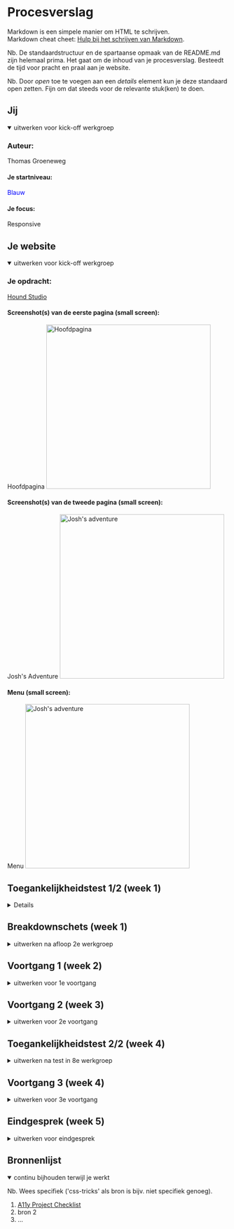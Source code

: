 # Procesverslag
Markdown is een simpele manier om HTML te schrijven.  
Markdown cheat cheet: [Hulp bij het schrijven van Markdown](https://github.com/adam-p/markdown-here/wiki/Markdown-Cheatsheet).

Nb. De standaardstructuur en de spartaanse opmaak van de README.md zijn helemaal prima. Het gaat om de inhoud van je procesverslag. Besteedt de tijd voor pracht en praal aan je website.

Nb. Door *open* toe te voegen aan een *details* element kun je deze standaard open zetten. Fijn om dat steeds voor de relevante stuk(ken) te doen.





## Jij

<details open>
  <summary>uitwerken voor kick-off werkgroep</summary>

  ### Auteur:
  Thomas Groeneweg

  #### Je startniveau:
  <span style="color:blue">Blauw</span>

  #### Je focus:
  Responsive
 
</details>





## Je website

<details open>
  <summary>uitwerken voor kick-off werkgroep</summary>

  ### Je opdracht:

[Hound Studio](https://hound-studio.com/)

  #### Screenshot(s) van de eerste pagina (small screen): 
  Hoofdpagina
  <img src="images\HOUND-main.png" width="375px" alt="Hoofdpagina">

  #### Screenshot(s) van de tweede pagina (small screen):
  Josh's Adventure
  <img src="images\JOSH-story.png" width="375px" alt="Josh's adventure">
 
   #### Menu (small screen):
  Menu
  <img src="images\HOUND-menu.png" width="375px" alt="Josh's adventure">
 
</details>



## Toegankelijkheidstest 1/2 (week 1)

<details>
  <ummary>uitwerken na test in 1e werkgroep</summary>

  ### Bevindingen
  Lijst met je bevindingen die in de test naar voren kwamen:

  1. <b>Headers</b> bestaan praktisch niet; veel headers zijn p elementen.
  2. <b>Alt text</b> heeft op het moment niet veel nut - het geeft je de naam van de afbeelding, meer niet.

  #### Screenreader
  Hier korte omschrijving (met indien nodig afbeeldingen)

  Headers worden wel/niet gezien door de screenreader - op een of andere manier worden ze wel erkend als headers, maar in de code zijn het p's en dus onmogelijk om makkelijk naar toe te navigeren met alleen een keyboard.
  
  Links zijn soms super onduidelijk - wat IS Josh' droom? Waar gaan we heen?
  Hier een omschrijving van hoe het opgelost kan worden (met indien nodig afbeeldingen)

  <img src="images\wave.webaim.org_report (1).png" width="375px" alt="WebAim Accessibility Overview 1/3">
  <img src="images\wave.webaim.org_report (2).png" width="375px" alt="WebAim Accessibility Overview 2/3">
  <img src="images\wave.webaim.org_report (3).png" width="375px" alt="WebAim Accessibility Overview 3/3">

  1. Vervang de P waar nodig met headers.
  2. Gebruik alt text die ook iets betekent voor de mensen die de screenreader nodig hebben.
  3. Zorg dat de alt text anders is dan tekst die al eerder opgelezen is.


  #### Muis en Toetsenbord 
  Er zijn niet super veel elementen met hover/focus/active componenten, het enige wat er uit springt is de consistente dot die je muis volgt en de elementen er onder van kleur laat veranderen. Active komt volgens mij nergens voor, hover is te vinden op (praktisch)alle interactieve elementen. Focus doet ook niks (behalve het simpelweg omranden van elementen).

  Er hoeft in principe niks opgelost te worden, maar er is altijd de mogelijkheid om zelf dingen toe te voegen.


  #### Visueel (brillen, contrast, kleurenblind, dark/light). 

  Contrast is meestal wel OK - WebAIM en de ingebouwde tools doen moeilijk omdat de achtergrondkleur niet genoeg contract heeft tov de letters. Enkel als er geen blauw aanwezig is verandert het palet aanzienlijk, maar het is nog steeds goed leesbaar dankzij het dikke font. De meeste kleuren (waar van belang) zitten in de afbeeldingen. *Mocht* het zo uitkomen dat het contrast daar te laag is is het een mogelijkheid om de achtergrond bijvoorbeeld iets donkerder te maken.

  
  Hier een omschrijving van hoe het opgelost kan worden (met indien nodig afbeeldingen)

    Standaard View
    <img src="images\main_default.png" width="375px" alt="Standaard pagina">
    
    Geen Blauw
    <img src="images\no_blue.png" width="375px" alt="No Blue">

    Geen Rood
    <img src="images\no_red.png" width="375px" alt="No Red">

    Geen Groen
    <img src="images\no_green.png" width="375px" alt="No Green">

    Greyscale
    <img src="images\no_color.png" width="375px" alt="Greyscale view">

    Minder Contrast
    <img src="images\less_contrast.png" width="375px" alt="Less Contrast">

    

</details>



## Breakdownschets (week 1)

<details>
  <summary>uitwerken na afloop 2e werkgroep</summary>

  ### de hele pagina: 
  <img src="images/HOUND-main_breakdown.svg" width="375px" alt="breakdown van de hele pagina">

  ### dynamisch deel (bijv menu): 
  <img src="images/HOUND-menu_breakdown.svg" width="375px" alt="breakdown van een dynamisch deel">


</details>





## Voortgang 1 (week 2)

<details>
  <summary>uitwerken voor 1e voortgang</summary>

  ### Stand van zaken
  hier dit ging goed & dit was lastig (neem ook screenshots op van delen van je website en code)


  ### Agenda voor meeting
  samen met je groepje opstellen

  | student 1      | student 2          | student 3    | student 4        |
  | ---            | ---                | ---          | ---              |
  | dit bespreken  | en dit             | en ik dit    | en dan ik dat    |
  | en dat ook nog | dit als er tijd is | nog een punt | dit wil ik zeker |
  | ...            | ...                | ...          | ...              |


  ### Verslag van meeting
  hier na afloop snel de uitkomsten van de meeting vastleggen

  - punt 1
  - punt 2
  - nog een punt
  - ...

</details>





## Voortgang 2 (week 3)

<details>
  <summary>uitwerken voor 2e voortgang</summary>

  ### Stand van zaken
  hier dit ging goed & dit was lastig (neem ook screenshots op van delen van je website en code)


  ### Agenda voor meeting
  samen met je groepje opstellen

  | student 1      | student 2          | student 3    | student 4        |
  | ---            | ---                | ---          | ---              |
  | dit bespreken  | en dit             | en ik dit    | en dan ik dat    |
  | en dat ook nog | dit als er tijd is | nog een punt | dit wil ik zeker |
  | ...            | ...                | ...          | ...              |


  ### Verslag van meeting
  hier na afloop snel de uitkomsten van de meeting vastleggen

  - punt 1
  - punt 2
  - nog een punt
- ...

</details>





## Toegankelijkheidstest 2/2 (week 4)

<details>
  <summary>uitwerken na test in 8e werkgroep</summary>

  ### Bevindingen
  Lijst met je bevindingen die in de test naar voren kwamen (geef ook aan wat er verbeterd is):

  #### Screenreader
  Hier korte omschrijving (met indien nodig afbeeldingen)

  Hier een omschrijving van hoe het opgelost kan worden (met indien nodig afbeeldingen)


  #### Muis en Toetsenbord 
  Hier korte omschrijving (met indien nodig afbeeldingen)

  Hier een omschrijving van hoe het opgelost kan worden (met indien nodig afbeeldingen)


  #### Motoriek (shocks, elastiekjes)
  Hier korte omschrijving (met indien nodig afbeeldingen)

  Hier een omschrijving van hoe het opgelost kan worden (met indien nodig afbeeldingen)


  #### Visueel (brillen, contrast, kleurenblind, dark/light). 
  Hier korte omschrijving (met indien nodig afbeeldingen)

  Hier een omschrijving van hoe het opgelost kan worden (met indien nodig afbeeldingen)

</details>





## Voortgang 3 (week 4)

<details>
  <summary>uitwerken voor 3e voortgang</summary>

  ### Stand van zaken
  hier dit ging goed & dit was lastig (neem ook screenshots op van delen van je website en code)


  ### Agenda voor meeting
  samen met je groepje opstellen

  | student 1      | student 2          | student 3    | student 4        |
  | ---            | ---                | ---          | ---              |
  | dit bespreken  | en dit             | en ik dit    | en dan ik dat    |
  | en dat ook nog | dit als er tijd is | nog een punt | dit wil ik zeker |
  | ...            | ...                | ...          | ...              |


  ### Verslag van meeting
  hier na afloop snel de uitkomsten van de meeting vastleggen

  - punt 1
  - punt 2
  - nog een punt
  - ...

</details>





## Eindgesprek (week 5)

<details>
  <summary>uitwerken voor eindgesprek</summary>

  ### Je uitkomst - karakteristiek screenshots:
  <img src="readme-images/dummy-plaatje.jpg" width="375px" alt="uitomst opdracht 1">


  ### Dit ging goed/Heb ik geleerd: 
  Korte omschrijving met plaatjes

  <img src="readme-images/dummy-plaatje.jpg" width="375px" alt="top">


  ### Dit was lastig/Is niet gelukt:
  Korte omschrijving met plaatjes

  <img src="readme-images/dummy-plaatje.jpg" width="375px" alt="bummer">
</details>





## Bronnenlijst

<details open>
  <summary>continu bijhouden terwijl je werkt</summary>

  Nb. Wees specifiek ('css-tricks' als bron is bijv. niet specifiek genoeg).

  1. [A11y Project Checklist](https://www.a11yproject.com/checklist/)
  2. bron 2
  3. ...

</details>

